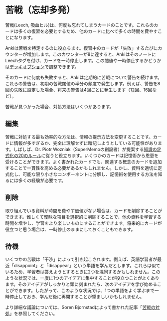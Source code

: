 # 苦戦（忘却多発）

<!-- toc -->

苦戦(Leech, 吸血ヒル)は、何度も忘れてしまうカードのことです。これらのカードは多くの復習を必要とするため、他のカードに比べて多くの時間を費やすことになります。

Ankiは苦戦を特定するのに役立ちます。復習中のカードが「失敗」するたびにカウンターが増加します。このカウンターが8に達すると、AnkiはそのノートにLeechタグを付け、カードを一時停止します。この閾値や一時停止するかどうかは[デッキオプション](deck-options.md)で調整できます。

そのカードに何度も失敗すると、Ankiは定期的に苦戦について警告を続けます。これらの警告は、初期の苦戦閾値の半分の頻度で発生します。例えば、警告を8回の失敗に設定した場合、将来の警告は4回ごとに発生します（12回、16回など）。

苦戦が見つかった場合、対処方法はいくつかあります。

## 編集

苦戦に対処する最も効率的な方法は、情報の提示方法を変更することです。カードに情報が多すぎるか、完全に理解せずに暗記しようとしている可能性があります。しばしば、Dr. Piotr Wozniak（SuperMemoの創設者）が提案する[知識の定式化の20のルール](https://supermemo.guru/wiki/20_rules_of_knowledge_formulation)に従うと役立ちます。いくつかのカードは記憶術から恩恵を受けることができます。よく書かれたカードでも、関連する概念のカードを追加することで一貫性を高める必要があるかもしれません。しかし、資料を適切に定式化し、可能な限り小さなコンポーネントに分解し、記憶術を使用する方法を知るには多くの経験が必要です。

## 削除

取り組んでいる資料が時間を費やす価値がない場合は、カードを削除することができます。難しくて曖昧な項目を選択的に削除することで、他の資料を学習する時間を増やし、学習をより楽しいものにすることができます。将来的にカードが役立つと思う場合は、一時停止のままにしておくこともできます。

## 待機

いくつかの苦戦は「干渉」によって引き起こされます。例えば、英語学習者が最近「disappoint」と「disappear」という単語を学んだとします。これらは似ているため、学習者は答えようとするときに2つを混同するかもしれません。このような状況では、一度に1つのアイデアに集中することが役立つことがよくあります。そのアイデアがしっかりと頭に刻まれたら、次のアイデアを学び始めることができます。したがって、このような状況では、1つの単語をよく学ぶまで一時停止しておき、学んだ後に再開することが望ましいかもしれません。

より詳細な議論については、Soren Bjornstadによって書かれた記事「[苦戦の対処](https://controlaltbackspace.org/leech/)」を参照してください。